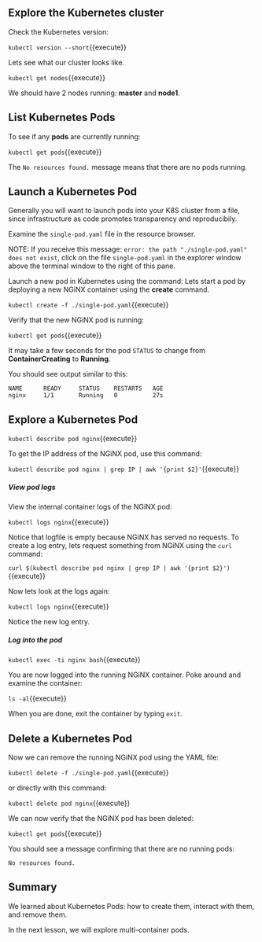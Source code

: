 ## Explore the Kubernetes cluster

Check the Kubernetes version:

`kubectl version --short`{{execute}}

Lets see what our cluster looks like.

`kubectl get nodes`{{execute}}

We should have 2 nodes running: **master** and **node1**.

## List Kubernetes Pods

To see if any **pods** are currently running:

`kubectl get pods`{{execute}}

The `No resources found.` message means that there are no pods running.

## Launch a Kubernetes Pod

Generally you will want to launch pods into your K8S cluster from a file, since
infrastructure as code promotes transparency and reproducibily.

Examine the `single-pod.yaml` file in the resource browser.

NOTE: If you receive this message: `error: the path "./single-pod.yaml" does not exist`, click
on the file `single-pod.yaml` in the explorer window above the terminal window to the right of this pane.

Launch a new pod in Kubernetes
using the command: Lets start a pod by deploying a new NGiNX container using the **create** command.

`kubectl create -f ./single-pod.yaml`{{execute}}

Verify that the new NGiNX pod is running:

`kubectl get pods`{{execute}}

It may take a few seconds for the pod `STATUS` to change from **ContainerCreating** to **Running**.

You should see output similar to this:

```
NAME      READY     STATUS    RESTARTS   AGE
nginx     1/1       Running   0          27s
```

## Explore a Kubernetes Pod

`kubectl describe pod nginx`{{execute}}

To get the IP address of the NGiNX pod, use this command:

`kubectl describe pod nginx | grep IP | awk '{print $2}'`{{execute}}

##### View pod logs

View the internal container logs of the NGiNX pod:

`kubectl logs nginx`{{execute}}

Notice that logfile is empty because NGiNX has served no requests.
To create a log entry, lets request something from NGiNX using the `curl` command:

`curl $(kubectl describe pod nginx | grep IP | awk '{print $2}')`{{execute}}

Now lets look at the logs again:

`kubectl logs nginx`{{execute}}

Notice the new log entry.

##### Log into the pod

`kubectl exec -ti nginx bash`{{execute}}

You are now logged into the running NGiNX container. Poke around and examine the container:

`ls -al`{{execute}}

When you are done, exit the container by typing `exit`.

## Delete a Kubernetes Pod

Now we can remove the running NGiNX pod using the YAML file:

`kubectl delete -f ./single-pod.yaml`{{execute}}

or directly with this command:

`kubectl delete pod nginx`{{execute}}

We can now verify that the NGiNX pod has been deleted:

`kubectl get pods`{{execute}}

You should see a message confirming that there are no running pods:

```
No resources found.
```

## Summary

We learned about Kubernetes Pods: how to create them, interact with them, and remove them.

In the next lesson, we will explore multi-container pods.
